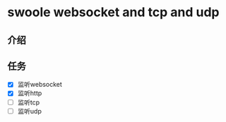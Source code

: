 # swoole websocket and tcp and udp

## 介绍


## 

## 任务
- [x] 监听websocket
- [x] 监听http
- [ ] 监听tcp
- [ ] 监听udp